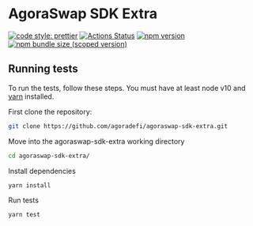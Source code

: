 # AgoraSwap SDK Extra

[![code style: prettier](https://img.shields.io/badge/code_style-prettier-ff69b4.svg?style=flat-square)](https://github.com/prettier/prettier)
[![Actions Status](https://github.com/agoradefi/agoraswap-sdk-extra/workflows/CI/badge.svg)](https://github.com/agoradefi/agoraswap-sdk-extra)
[![npm version](https://img.shields.io/npm/v/@agoraswap/sdk-extra/latest.svg)](https://www.npmjs.com/package/@agoraswap/sdk-extra/v/latest)
[![npm bundle size (scoped version)](https://img.shields.io/bundlephobia/minzip/@agoraswap/sdk-extra/latest.svg)](https://bundlephobia.com/result?p=@agoraswap/sdk-extra@latest)

## Running tests

To run the tests, follow these steps. You must have at least node v10 and [yarn](https://yarnpkg.com/) installed.

First clone the repository:

```sh
git clone https://github.com/agoradefi/agoraswap-sdk-extra.git
```

Move into the agoraswap-sdk-extra working directory

```sh
cd agoraswap-sdk-extra/
```

Install dependencies

```sh
yarn install
```

Run tests

```sh
yarn test
```
